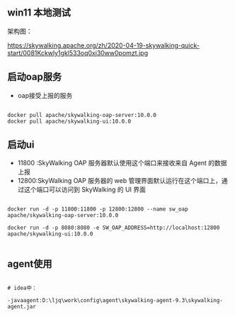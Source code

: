 ## win11 本地测试
架构图：

https://skywalking.apache.org/zh/2020-04-19-skywalking-quick-start/0081Kckwly1gkl533oq0xj30ww0pomzt.jpg


## 启动oap服务
* oap接受上报的服务

```shell

docker pull apache/skywalking-oap-server:10.0.0
docker pull apache/skywalking-ui:10.0.0

```
## 启动ui

*  11800 :SkyWalking OAP 服务器默认使用这个端口来接收来自 Agent 的数据上报
*  12800:SkyWalking OAP 服务器的 web 管理界面默认运行在这个端口上，通过这个端口可以访问到 SkyWalking 的 UI 界面
```shell

docker run -d -p 11800:11800 -p 12800:12800 --name sw_oap apache/skywalking-oap-server:10.0.0

docker run -d -p 8080:8080 -e SW_OAP_ADDRESS=http://localhost:12800 apache/skywalking-ui:10.0.0


```

## agent使用

```shell

# idea中：

-javaagent:D:\ljq\work\config\agent\skywalking-agent-9.3\skywalking-agent.jar

```

